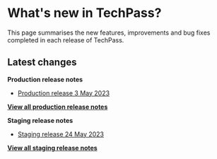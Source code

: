 # What's new in TechPass?

This page summarises the new features, improvements and bug fixes completed in each release of TechPass.

## Latest changes

**Production release notes**
- [Production release 3 May 2023](whats-new/production-release-notes?id=production-release-3-may-2023)

 [**View all production release notes**](/whats-new/production-release-notes)


**Staging release notes**
- [Staging release 24 May 2023](whats-new/staging-release-notes?id=staging-release-24-may-2023)

 [**View all staging release notes**](/whats-new/staging-release-notes)
